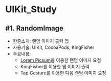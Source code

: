 # UIKit_Study

## #1. RandomImage

- 한줄소개: 랜덤 이미지 출력 앱
- 사용기술: UIKit, CocoaPods, KingFisher
- 주요내용:
  - [Lorem Picsum](https://picsum.photos/)을 이용한 랜덤 이미지 요청
  - KingFisher를 이용한 웹 이미지 출력
  - Tap Gesture를 이용한 다음 랜덤 이미지 요청

